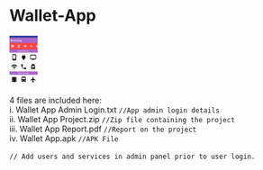 # Wallet-App<br>

<img src="Screenshot_2017-10-25-14-35-00-106.jpeg" alt="Screenshot" style="width:50px;"/>

4 files are included here:<br>
i. Wallet App Admin Login.txt `//App admin login details`<br>
ii. Wallet App Project.zip `//Zip file containing the project`<br>
iii. Wallet App Report.pdf `//Report on the project`<br>
iv. Wallet App.apk `//APK File` <br>

`// Add users and services in admin panel prior to user login.`
